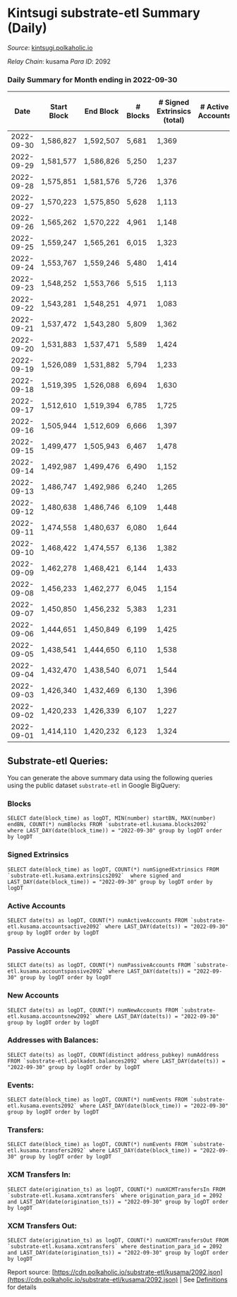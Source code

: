 # Kintsugi substrate-etl Summary (Daily)

_Source_: [kintsugi.polkaholic.io](https://kintsugi.polkaholic.io)

*Relay Chain*: kusama
*Para ID*: 2092



### Daily Summary for Month ending in 2022-09-30


| Date | Start Block | End Block | # Blocks | # Signed Extrinsics (total) | # Active Accounts | # Passive | # New | # Addresses with Balances | # Events | # Transfers | # XCM Transfers In | # XCM Transfers Out | Issues | 
| ---- | ----------- | --------- | -------- | --------------------------- | ----------------- | --------- | ----- | ------------------------- | -------- | ----------- | ------------------ | ------------------- | ------ |
| 2022-09-30 | 1,586,827 | 1,592,507 | 5,681 | 1,369 |  |  |  | 15,468 | 50,439 | 5,749 ($19,735.15) | 6 ($53.67) | 4 ($873.79) |  |
| 2022-09-29 | 1,581,577 | 1,586,826 | 5,250 | 1,237 |  |  |  |  | 46,492 | 5,327 ($25,283.82) | 9 ($1,534.69) | 9 ($117.62) |  |
| 2022-09-28 | 1,575,851 | 1,581,576 | 5,726 | 1,376 |  |  |  |  | 50,949 | 5,832 ($18,969.54) | 24 ($31,692.65) | 21 ($737.79) |  |
| 2022-09-27 | 1,570,223 | 1,575,850 | 5,628 | 1,113 |  |  |  |  | 49,198 | 5,710 ($35,293.65) | 4 ($1,580.29) | 14 ($133.28) |  |
| 2022-09-26 | 1,565,262 | 1,570,222 | 4,961 | 1,148 |  |  |  |  | 43,981 | 5,036 ($12,919.99) | 7 ($130.17) | 8 ($251.91) |  |
| 2022-09-25 | 1,559,247 | 1,565,261 | 6,015 | 1,323 |  |  |  |  | 52,832 | 6,085 ($14,231.63) | 6 ($429.19) | 10 ($513.40) |  |
| 2022-09-24 | 1,553,767 | 1,559,246 | 5,480 | 1,414 |  |  |  | 15,456 | 49,042 | 5,560 ($12,674.10) | 6 ($11,755.99) | 11 ($316.08) |  |
| 2022-09-23 | 1,548,252 | 1,553,766 | 5,515 | 1,113 |  |  |  | 15,454 | 48,335 | 5,599 ($18,622.63) | 8 ($599.60) | 6 ($427.89) |  |
| 2022-09-22 | 1,543,281 | 1,548,251 | 4,971 | 1,083 |  |  |  | 15,450 | 43,865 | 5,078 ($18,524.55) | 16 ($696.78) | 14 ($361.14) |  |
| 2022-09-21 | 1,537,472 | 1,543,280 | 5,809 | 1,362 |  |  |  | 15,443 | 51,375 | 5,902 ($44,538.22) | 12 ($888.09) | 15 ($1,177.03) |  |
| 2022-09-20 | 1,531,883 | 1,537,471 | 5,589 | 1,424 |  |  |  | 15,438 | 49,998 | 5,701 ($63,692.41) | 15 ($8,473.19) | 11 ($2,550.29) |  |
| 2022-09-19 | 1,526,089 | 1,531,882 | 5,794 | 1,233 |  |  |  | 15,432 | 51,001 | 5,903 ($51,211.16) | 12 ($17,935.11) | 4 ($574.13) |  |
| 2022-09-18 | 1,519,395 | 1,526,088 | 6,694 | 1,630 |  |  |  | 15,425 | 59,521 | 6,831 ($63,237.60) | 23 ($4,050.56) | 16 ($1,531.60) |  |
| 2022-09-17 | 1,512,610 | 1,519,394 | 6,785 | 1,725 |  |  |  | 15,420 | 60,226 | 6,852 ($41,020.18) | 1 ($9.61) | 3 ($830.17) |  |
| 2022-09-16 | 1,505,944 | 1,512,609 | 6,666 | 1,397 |  |  |  | 15,418 | 58,364 | 6,771 ($70,154.51) | 4 ($1,378.26) | 11 ($1,054.04) |  |
| 2022-09-15 | 1,499,477 | 1,505,943 | 6,467 | 1,478 |  |  |  | 15,415 | 57,055 | 6,570 ($41,545.17) | 11 ($2,956.04) | 12 ($2,235.75) |  |
| 2022-09-14 | 1,492,987 | 1,499,476 | 6,490 | 1,152 |  |  |  | 15,410 | 56,206 | 6,575 ($59,779.49) | 7 ($3,552.80) | 9 ($2,468.87) |  |
| 2022-09-13 | 1,486,747 | 1,492,986 | 6,240 | 1,265 |  |  |  | 15,406 | 54,598 | 6,346 ($73,629.96) | 12 ($3,436.50) | 7 ($1,439.94) |  |
| 2022-09-12 | 1,480,638 | 1,486,746 | 6,109 | 1,448 |  |  |  | 15,400 | 54,337 | 6,230 ($59,712.08) | 8 ($2,311.46) | 6 ($1,226.59) |  |
| 2022-09-11 | 1,474,558 | 1,480,637 | 6,080 | 1,644 |  |  |  | 15,396 | 54,632 | 6,176 ($40,026.23) | 27 ($8,138.86) | 19 ($3,835.13) |  |
| 2022-09-10 | 1,468,422 | 1,474,557 | 6,136 | 1,382 |  |  |  | 15,394 | 54,436 | 6,249 ($39,724.87) | 16 ($6,785.72) | 7 ($3,465.34) |  |
| 2022-09-09 | 1,462,278 | 1,468,421 | 6,144 | 1,433 |  |  |  | 15,392 | 54,634 | 6,311 ($83,290.34) | 26 ($5,141.51) | 14 ($1,897.39) |  |
| 2022-09-08 | 1,456,233 | 1,462,277 | 6,045 | 1,154 |  |  |  | 15,386 | 52,722 | 6,175 ($52,539.74) | 24 ($5,744.05) | 12 ($6,996.54) |  |
| 2022-09-07 | 1,450,850 | 1,456,232 | 5,383 | 1,231 |  |  |  | 15,380 | 47,785 | 5,531 ($84,032.07) | 24 ($9,363.02) | 20 ($2,998.33) |  |
| 2022-09-06 | 1,444,651 | 1,450,849 | 6,199 | 1,425 |  |  |  | 15,380 | 55,000 | 6,339 ($70,465.52) | 31 ($11,346.38) | 15 ($6,475.93) |  |
| 2022-09-05 | 1,438,541 | 1,444,650 | 6,110 | 1,538 |  |  |  | 15,373 | 54,571 | 6,236 ($48,534.97) | 11 ($4,618.78) | 13 ($1,891.29) |  |
| 2022-09-04 | 1,432,470 | 1,438,540 | 6,071 | 1,544 |  |  |  |  | 54,107 | 6,165 ($38,264.56) | 6 ($480.69) | 11 ($4,519.03) |  |
| 2022-09-03 | 1,426,340 | 1,432,469 | 6,130 | 1,396 |  |  |  |  | 54,115 | 6,226 ($49,509.93) | 17 ($3,815.01) | 5 ($478.88) |  |
| 2022-09-02 | 1,420,233 | 1,426,339 | 6,107 | 1,227 |  |  |  |  | 53,496 | 6,243 ($77,426.82) | 10 ($699.37) | 13 ($655.62) |  |
| 2022-09-01 | 1,414,110 | 1,420,232 | 6,123 | 1,324 |  |  |  |  | 53,882 | 6,237 ($23,844.66) | 15 ($3,206.67) | 18 ($2,222.72) |  |

## Substrate-etl Queries:
You can generate the above summary data using the following queries using the public dataset `substrate-etl` in Google BigQuery:


### Blocks
```
SELECT date(block_time) as logDT, MIN(number) startBN, MAX(number) endBN, COUNT(*) numBlocks FROM `substrate-etl.kusama.blocks2092`  where LAST_DAY(date(block_time)) = "2022-09-30" group by logDT order by logDT
```


### Signed Extrinsics
```
SELECT date(block_time) as logDT, COUNT(*) numSignedExtrinsics FROM `substrate-etl.kusama.extrinsics2092`  where signed and LAST_DAY(date(block_time)) = "2022-09-30" group by logDT order by logDT
```


### Active Accounts
```
SELECT date(ts) as logDT, COUNT(*) numActiveAccounts FROM `substrate-etl.kusama.accountsactive2092` where LAST_DAY(date(ts)) = "2022-09-30" group by logDT order by logDT
```


### Passive Accounts
```
SELECT date(ts) as logDT, COUNT(*) numPassiveAccounts FROM `substrate-etl.kusama.accountspassive2092` where LAST_DAY(date(ts)) = "2022-09-30" group by logDT order by logDT
```


### New Accounts
```
SELECT date(ts) as logDT, COUNT(*) numNewAccounts FROM `substrate-etl.kusama.accountsnew2092` where LAST_DAY(date(ts)) = "2022-09-30" group by logDT order by logDT
```


### Addresses with Balances:
```
SELECT date(ts) as logDT, COUNT(distinct address_pubkey) numAddress FROM `substrate-etl.polkadot.balances2092` where LAST_DAY(date(ts)) = "2022-09-30" group by logDT order by logDT
```


### Events:
```
SELECT date(block_time) as logDT, COUNT(*) numEvents FROM `substrate-etl.kusama.events2092` where LAST_DAY(date(block_time)) = "2022-09-30" group by logDT order by logDT
```


### Transfers:
```
SELECT date(block_time) as logDT, COUNT(*) numEvents FROM `substrate-etl.kusama.transfers2092` where LAST_DAY(date(block_time)) = "2022-09-30" group by logDT order by logDT
```


### XCM Transfers In:
```
SELECT date(origination_ts) as logDT, COUNT(*) numXCMTransfersIn FROM `substrate-etl.kusama.xcmtransfers` where origination_para_id = 2092 and LAST_DAY(date(origination_ts)) = "2022-09-30" group by logDT order by logDT
```


### XCM Transfers Out:
```
SELECT date(origination_ts) as logDT, COUNT(*) numXCMTransfersOut FROM `substrate-etl.kusama.xcmtransfers` where destination_para_id = 2092 and LAST_DAY(date(origination_ts)) = "2022-09-30" group by logDT order by logDT
```



Report source: [https://cdn.polkaholic.io/substrate-etl/kusama/2092.json](https://cdn.polkaholic.io/substrate-etl/kusama/2092.json) | See [Definitions](/DEFINITIONS.md) for details
